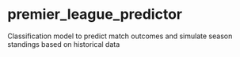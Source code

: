 # premier_league_predictor
Classification model to predict match outcomes and simulate season standings based on historical data
